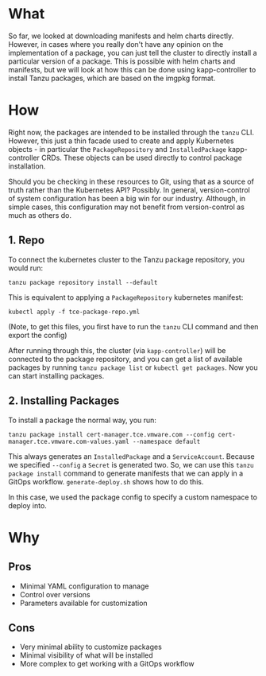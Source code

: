 
# What

So far, we looked at downloading manifests and helm charts directly. However, in cases where you really don't have any opinion on the implementation of a package, you can just tell the cluster to directly install a particular version of a package. This is possible with helm charts and manifests, but we will look at how this can be done using kapp-controller to install Tanzu packages, which are based on the imgpkg format.

# How

Right now, the packages are intended to be installed through the `tanzu` CLI. However, this just a thin facade used to create and apply Kubernetes objects - in particular the `PackageRepository` and `InstalledPackage` kapp-controller CRDs. These objects can be used directly to control package installation. 

Should you be checking in these resources to Git, using that as a source of truth rather than the Kubernetes API? Possibly. In general, version-control of system configuration has been a big win for our industry. Although, in simple cases, this configuration may not benefit from version-control as much as others do.

## 1. Repo

To connect the kubernetes cluster to the Tanzu package repository, you would run:

`tanzu package repository install --default`

This is equivalent to applying a `PackageRepository` kubernetes manifest:

`kubectl apply -f tce-package-repo.yml`

(Note, to get this files, you first have to run the `tanzu` CLI command and then export the config)

After running through this, the cluster (via `kapp-controller`) will be connected to the package repository, and you can get a list of available packages by running `tanzu package list` or `kubectl get packages`. Now you can start installing packages.

## 2. Installing Packages

To install a package the normal way, you run: 

`tanzu package install cert-manager.tce.vmware.com --config cert-manager.tce.vmware.com-values.yaml --namespace default`

This always generates an `InstalledPackage` and a `ServiceAccount`. Because we specified `--config` a `Secret` is generated two. So, we can use this `tanzu package install` command to generate manifests that we can apply in a GitOps workflow. `generate-deploy.sh` shows how to do this. 

In this case, we used the package config to specify a custom namespace to deploy into.

# Why

## Pros

- Minimal YAML configuration to manage
- Control over versions
- Parameters available for customization

## Cons

- Very minimal ability to customize packages
- Minimal visibility of what will be installed 
- More complex to get working with a GitOps workflow
